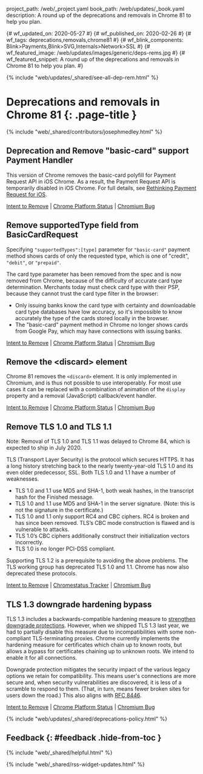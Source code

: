 project_path: /web/_project.yaml
book_path: /web/updates/_book.yaml
description: A round up of the deprecations and removals in Chrome 81 to help you plan.

{# wf_updated_on: 2020-05-27 #}
{# wf_published_on: 2020-02-26 #}
{# wf_tags: deprecations,removals,chrome81 #}
{# wf_blink_components: Blink>Payments,Blink>SVG,Internals>Network>SSL #}
{# wf_featured_image: /web/updates/images/generic/deps-rems.jpg #}
{# wf_featured_snippet: A round up of the deprecations and removals in Chrome 81 to help you plan. #}

{% include "web/updates/_shared/see-all-dep-rem.html" %}

# Deprecations and removals in Chrome 81 {: .page-title }

{% include "web/_shared/contributors/josephmedley.html" %}

## Deprecation and Remove "basic-card" support Payment Handler

This version of Chrome removes the basic-card polyfill for Payment Request API
in iOS Chrome. As a result, the Payment Request API is temporarily disabled in
iOS Chrome. For full details, see [Rethinking Payment Request for
iOS](https://www.google.com/url?q=https://blog.chromium.org/2020/01/rethinking-payment-request-for-ios.html&sa=D&ust=1581287505507000&usg=AFQjCNFf5bi-68IcQTns9C24XVn_BTwgGw).

[Intent to Remove](https://groups.google.com/a/chromium.org/g/blink-dev/c/5gxzhdS1KNs/m/Fs-Bvz4iAQAJ) &#124;
[Chrome Platform Status](https://www.chromestatus.com/feature/5709702556024832) &#124;
[Chromium Bug](https://crbug.com/981907)


## Remove supportedType field from BasicCardRequest

Specifying `"supportedTypes":[type]` parameter for `"basic-card"` payment method
shows cards of only the requested type, which is one of "credit", `"debit"`, or
`"prepaid"`.

The card type parameter has been removed from the spec and is now removed from
Chrome, because of the difficulty of accurate card type determination. Merchants
today must check card type with their PSP, because they cannot trust the card
type filter in the browser:

* Only issuing banks know the card type with certainty and downloadable card
  type databases have low accuracy, so it's impossible to know accurately the
  type of the cards stored locally in the browser.
* The "basic-card" payment method in Chrome no longer shows cards from Google
  Pay, which may have connections with issuing banks.

[Intent to Remove](https://groups.google.com/a/chromium.org/g/blink-dev/c/5gxzhdS1KNs/m/Fs-Bvz4iAQAJ) &#124;
[Chrome Platform Status](https://www.chromestatus.com/feature/5709702556024832) &#124;
[Chromium Bug](https://crbug.com/981907)


## Remove the <discard\> element

Chrome 81 removes the `<discard>` element. It is only implemented in Chromium,
and is thus not possible to use interoperably. For most use cases it can be
replaced with a combination of animation of the `display` property and a removal
(JavaScript) callback/event handler.

[Intent to Remove](https://groups.google.com/a/chromium.org/g/blink-dev/c/jUJG_CFqEvE/m/bc5_tXo8BAAJ) &#124;
[Chrome Platform Status](https://www.chromestatus.com/feature/4870172764536832) &#124;
[Chromium Bug](https://crbug.com/)


## Remove TLS 1.0 and TLS 1.1

Note: Removal of TLS 1.0 and TLS 1.1 was delayed to Chrome 84, which is
expected to ship in July 2020.

TLS (Transport Layer Security) is the protocol which secures HTTPS. It has a
long history stretching back to the nearly twenty-year-old TLS 1.0 and its even
older predecessor, SSL. Both TLS 1.0 and 1.1 have a number of weaknesses.

* TLS 1.0 and 1.1 use MD5 and SHA-1, both weak hashes, in the transcript hash
  for the Finished message.
* TLS 1.0 and 1.1 use MD5 and SHA-1 in the server signature. (Note: this is not
  the signature in the certificate.)
* TLS 1.0 and 1.1 only support RC4 and CBC ciphers. RC4 is broken and has since
  been removed. TLS’s CBC mode construction is flawed and is vulnerable to
  attacks.
* TLS 1.0’s CBC ciphers additionally construct their initialization vectors
  incorrectly.
* TLS 1.0 is no longer PCI-DSS compliant.

Supporting TLS 1.2 is a prerequisite to avoiding the above problems. The TLS
working group has deprecated TLS 1.0 and 1.1. Chrome has now also deprecated
these protocols.

[Intent to Remove](https://groups.google.com/a/chromium.org/d/topic/blink-dev/EHSnAn2rucg/discussion) &#124;
[Chromestatus Tracker](https://www.chromestatus.com/feature/5654791610957824) &#124;
[Chromium Bug](https://crbug.com/896013)


## TLS 1.3 downgrade hardening bypass

TLS 1.3 includes a backwards-compatible hardening measure to [strengthen
downgrade protections](https://www.chromestatus.com/feature/5128354539765760).
However, when we shipped TLS 1.3 last year, we had to partially disable this
measure due to incompatibilities with some non-compliant TLS-terminating
proxies. Chrome currently implements the hardening measure for certificates
which chain up to known roots, but allows a bypass for certificates chaining up
to unknown roots. We intend to enable it for all connections.

Downgrade protection mitigates the security impact of the various legacy options
we retain for compatibility. This means user's connections are more secure and,
when security vulnerabilities are discovered, it is less of a scramble to
respond to them. (That, in turn, means fewer broken sites for users down the
road.) This also aligns with [RFC 8446](https://tools.ietf.org/html/rfc8446).

[Intent to Remove](https://groups.google.com/a/chromium.org/g/blink-dev/c/CK0Xxdz-4Mg/m/KIOaBAXmBQAJ) &#124;
[Chrome Platform Status](https://www.chromestatus.com/features/5128354539765760) &#124;
[Chromium Bug](https://crbug.com/996894)

{% include "web/updates/_shared/deprecations-policy.html" %}

## Feedback {: #feedback .hide-from-toc }

{% include "web/_shared/helpful.html" %}

{% include "web/_shared/rss-widget-updates.html" %}
